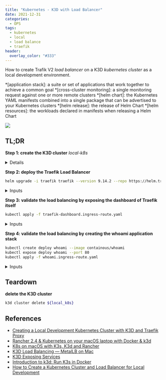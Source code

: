 ```yaml
---
title: "Kubernetes - K3D with Load Balancer"
date: 2021-12-31
categories:
  - OPS
tags:
  - kubernetes
  - local
  - load balance
  - traefik
header:
  overlay_color: "#333"
---
```


How to create Trafik V2 *load balancer* on a K3D *kubernetes cluster* as a local development environment.


*[application stack]: a suite or set of applications that work together to achieve a common goal
*[cross-cluster monitoring]: a single monitoring request against one or more remote clusters
*[helm chart]: the Kubernetes YAML manifests combined into a single package that can be advertised to your Kubernetes clusters
*[helm release]: the release of Helm Chart
*[helm resources]: the workloads declared in manifests when releasing a Helm Chart

<div class="notice--primary" markdown="1">
<img src="{{ site.url }}{{ site.baseurl }}/assets/k3d-lb/architecture.png">
</div>

## TL;DR

<div class="notice--primary" markdown="1">

**Step 1: create the K3D cluster** *local-k8s*

<details>
  <script src="https://gist.github.com/niehaitao/e18517603bc7c7a843e4f202be776d89.js"></script>
</details>

</div>

<div class="notice--primary" markdown="1">

**Step 2: deploy the Traefik Load Balancer**

```bash
helm upgrade -i traefik traefik --version 9.14.2 --repo https://helm.traefik.io/traefik -f traefik.v2.values.yaml
```

<details><summary>Inputs</summary>
  <script src="https://gist.github.com/niehaitao/d8bf2d3cb0b79281e6cfffec71879155.js"></script>
</details>

</div>

<div class="notice--primary" markdown="1">

**Step 3: validate the load balancing by exposing the dashboard of Traefik itself**

```bash
kubectl apply -f traefik-dashboard.ingress-route.yaml
```

<details><summary>Inputs</summary>
  <script src="https://gist.github.com/niehaitao/7c34fea97b39433053ceaa669e36e69b.js"></script>
</details>

</div>

<div class="notice--primary" markdown="1">

**Step 4: validate the load balancing by creating the whoami application stack**

```bash
kubectl create deploy whoami --image containous/whoami
kubectl expose deploy whoami --port 80
kubectl apply -f whoami.ingress-route.yaml
```

<details><summary>Inputs</summary>
  <script src="https://gist.github.com/niehaitao/d9441a6722da930ba128fb892a2a6435.js"></script>
</details>

</div>

## Teardown

<div class="notice--warning" markdown="1">

**delete the K3D cluster**
```bash
k3d cluster delete ${local_k8s}
```
</div>

## References

<div class="notice" markdown="1">

- [Creating a Local Development Kubernetes Cluster with K3D and Traefik Proxy](https://codeburst.io/creating-a-local-development-kubernetes-cluster-with-k3s-and-traefik-proxy-7a5033cb1c2d)
- [Rancher 2.4 & Kubernetes on your macOS laptop with Docker & k3d](https://itnext.io/rancher-2-4-kubernetes-on-your-macos-laptop-with-docker-k3d-b578b1c7568b)
- [K8s on macOS with K3s, K3d and Rancher](https://habd.as/post/kubernetes-macos-k3s-k3d-rancher/)
- [K3D Load Balancing — MetalLB on Mac](https://habd.as/post/kubernetes-macos-load-balancing-k3s-k3d-metallb/)
- [K3D Exposing Services](https://k3d.io/usage/guides/exposing_services/)
- [Introduction to k3d: Run K3s in Docker](https://www.suse.com/c/introduction-k3d-run-k3s-docker-src/)
- [How to Create a Kubernetes Cluster and Load Balancer for Local Development](https://dzone.com/articles/how-to-create-a-kubernetes-cluster-and-load-balanc)
</div>
